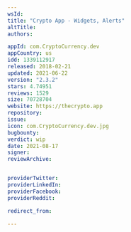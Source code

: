 ```yaml
---
wsId: 
title: "Crypto App - Widgets, Alerts"
altTitle: 
authors:

appId: com.CryptoCurrency.dev
appCountry: us
idd: 1339112917
released: 2018-02-21
updated: 2021-06-22
version: "2.3.2"
stars: 4.74951
reviews: 1529
size: 70728704
website: https://thecrypto.app
repository: 
issue: 
icon: com.CryptoCurrency.dev.jpg
bugbounty: 
verdict: wip
date: 2021-08-17
signer: 
reviewArchive:


providerTwitter: 
providerLinkedIn: 
providerFacebook: 
providerReddit: 

redirect_from:

---
```


